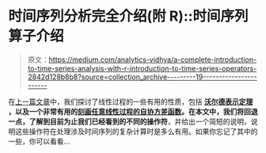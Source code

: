 # 时间序列分析完全介绍(附 R)::时间序列算子介绍

> 原文：<https://medium.com/analytics-vidhya/a-complete-introduction-to-time-series-analysis-with-r-introduction-to-time-series-operators-2842d128b8b8?source=collection_archive---------19----------------------->

在[上一篇文章](/analytics-vidhya/a-complete-introduction-to-time-series-analysis-with-r-linear-processes-ii-c8135e5f690e?postPublishedType=repub)中，我们探讨了线性过程的一些有用的性质，包括 [**沃尔德表示定理**](/analytics-vidhya/a-complete-introduction-to-time-series-analysis-with-r-linear-processes-ii-c8135e5f690e?postPublishedType=repub) **，**以及一个非常有用的[刻画**任意**线性过程的自协方差函数](/analytics-vidhya/a-complete-introduction-to-time-series-analysis-with-r-linear-processes-ii-c8135e5f690e?postPublishedType=repub)。在本文中，我们将回退一点，了解到目前为止我们已经看到的不同的**操作符**，并给出一个简短的说明，说明这些操作符在处理涉及时间序列的复杂计算时是多么有用。如果你忘记了其中的一些，你可以看看…